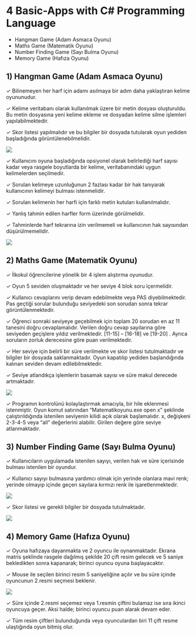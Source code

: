 # 4 Basic-Apps with C# Programming Language

- Hangman Game (Adam Asmaca Oyunu)
- Maths Game (Matematik Oyunu)
- Number Finding Game (Sayı Bulma Oyunu)
- Memory Game (Hafıza Oyunu)


## 1) Hangman Game (Adam Asmaca Oyunu)
✓ Bilinemeyen her harf için adamı asılmaya bir adım daha yaklaştıran kelime oyununudur.

✓ Kelime veritabanı olarak kullanılmak üzere bir metin dosyası oluşturuldu. Bu metin
dosyasına yeni kelime ekleme ve dosyadan kelime silme işlemleri yapılabilmektedir.

✓ Skor listesi yapılmalıdır ve bu bilgiler bir dosyada tutularak oyun yediden başladığında
görüntülenebilmelidir.

![](https://github.com/unalsemih/repo-images/blob/master/hangman-home.png?raw=true)

✓ Kullanıcını oyuna başladığında opsiyonel olarak belirlediği harf sayısı kadar veya
rasgele boyutlarda bir kelime, veritabanındaki uygun kelimelerden seçilmedir.

✓ Sorulan kelimeye uzunluğunun 2 fazlası kadar bir hak tanıyarak kullanıcının kelimeyi
bulması istenmelidir.

✓ Sorulan kelimenin her harfi için farklı metin kutuları kullanılmalıdır.

✓ Yanlış tahmin edilen harfler form üzerinde görülmelidir.

✓ Tahminlerde harf tekrarına izin verilmemeli ve kullanıcının hak sayısından
düşürülmemelidir.

![](https://github.com/unalsemih/repo-images/blob/master/hangman-game.png?raw=true)


## 2) Maths Game (Matematik Oyunu)
✓ İlkokul öğrencilerine yönelik bir 4 işlem alıştırma oyunudur.

✓ Oyun 5 seviden oluşmaktadır ve her seviye 4 blok soru içermelidir.

✓ Kullanıcı cevaplarını verip devam edebilmekte veya PAS diyebilmektedir. Pas geçtiği sorular bulunduğu seviyedeki son
sorudan sonra tekrar görüntülenmektedir. 

✓ Öğrenci sonraki seviyeye geçebilmek için toplam 20 sorudan en az 11 tanesini doğru
cevaplamalıdır. Verilen doğru cevap sayılarına göre seviyeden geçişlere yıldız
verilmektedir. [11-15] – [16-18] ve [19-20] . Ayrıca soruların zorluk
derecesine göre puan verilmektedir.

✓ Her seviye için belirli bir süre verilmekte ve skor listesi tutulmaktadır ve bilgiler bir
dosyada saklanmaktadır. Oyun kapatılıp yediden başlandığında kalınan seviden devam
edilebilmektedir.

✓ Seviye atlandıkça işlemlerin basamak sayısı ve süre makul derecede artmaktadır. 

![](https://github.com/unalsemih/repo-images/blob/master/mathgame.png?raw=true)

✓ Programın kontrolünü kolaylaştırmak amacıyla, bir hile eklenmesi istenmiştir. Oyun komut satırından “Matematikoyunu.exe open x” şeklinde çalıştırıldığında istenilen seviyenin kilidi açık olarak başlamalıdır. x, değişkeni 2-3-4-5 veya “all”
değerlerini alabilir. Girilen değere göre seviye atlanmaktadır.

## 3) Number Finding Game (Sayı Bulma Oyunu)
✓ Kullanıcıların uygulamada istenilen sayıyı, verilen hak ve süre içerisinde bulması istenilen bir oyundur.

✓ Kullanıcı sayıyı bulmasına yardımcı olmak için yerinde olanlara mavi renk; yerinde
olmayıp içinde geçen sayılara kırmızı renk ile işaretlenmektedir.

![](https://github.com/unalsemih/repo-images/blob/master/numbergame.png?raw=true)

✓ Skor listesi ve gerekli bilgiler bir dosyada tutulmaktadır.

![](https://github.com/unalsemih/repo-images/blob/master/numbergameGiris.png?raw=true)



## 4) Memory Game (Hafıza Oyunu)
✓ Oyuna hafızaya dayanmakta ve 2 oyuncu ile oynanmaktadır. Ekrana matris şeklinde
rasgele dağılmış şekilde 20 çift resim gelecek ve 5 saniye bekledikten sonra kapanarak;
birinci oyuncu oyuna başlayacaktır.

✓ Mouse ile seçilen birinci resim 5 saniyeliğine açılır ve bu süre içinde oyuncunun 2.resmi
seçmesi beklenir.

![](https://github.com/unalsemih/repo-images/blob/master/memorygame.png?raw=true)

✓ Süre içinde 2.resmi seçemez veya 1.resmin çiftini bulamaz ise sıra ikinci oyuncuya
geçer. Aksi halde; birinci oyuncu puan alarak devam eder.

✓ Tüm resim çiftleri bulunduğunda veya oyunculardan biri 11 çift resme ulaştığında oyun
bitmiş olur.
